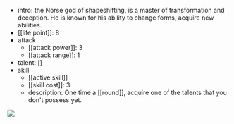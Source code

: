 - intro: the Norse god of shapeshifting, is a master of transformation and deception. He is known for his ability to change forms, acquire new abilities.
- [[life point]]: 8
- attack
	- [[attack power]]: 3
	- [[attack range]]: 1
- talent: \[\]
- skill
	- [[active skill]]
	- [[skill cost]]: 3
	- description: One time a [[round]], acquire one of the talents that you don't possess yet.

![](https://imgsa.baidu.com/forum/w%3D580/sign=40cc01d3b60e7bec23da03e91f2cb9fa/207181dda144ad34204f925bdea20cf433ad85c8.jpg)  

  
